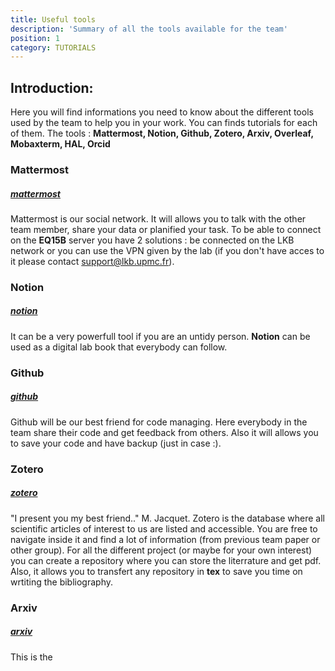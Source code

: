 ```yaml
---
title: Useful tools
description: 'Summary of all the tools available for the team'
position: 1
category: TUTORIALS
---
```


## Introduction:
Here you will find informations you need to know about the different tools used by the team to help you in your work. You can finds tutorials for each of them.
The tools : **Mattermost, Notion, Github, Zotero, Arxiv, Overleaf, Mobaxterm, HAL, Orcid**

### Mattermost
##### [mattermost](https://mattermost.com/)
Mattermost is our social network. It will allows you to talk with the other team member, share your data or planified your task.
To be able to connect on the **EQ15B** server you have 2 solutions : be connected on the LKB network or you can use the VPN given by the lab (if you don't have acces to it please contact support@lkb.upmc.fr).

### Notion
##### [notion](https://www.notion.so/desktop/)
It can be a very powerfull tool if you are an untidy person. **Notion** can be used as a digital lab book that everybody can follow.

### Github
##### [github](https://github.com/)
Github will be our best friend for code managing. Here everybody in the team share their code and get feedback from others. Also it will allows you to save your code and have backup (just in case :).

### Zotero
##### [zotero](https://www.zotero.org/)
"I present you my best friend.." M. Jacquet.
Zotero is the database where all scientific articles of interest to us are listed and accessible. You are free to navigate inside it and find a lot of information (from previous team paper or other group).
For all the different project (or maybe for your own interest) you can create a repository where you can store the literrature and get pdf. Also, it allows you to transfert any repository in **tex** to save you time on wrtiting the bibliography.

### Arxiv
##### [arxiv](https://arxiv.org/)
This is the 
